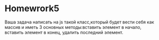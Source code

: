 # Homewrork5
Ваша задача написать на js такой класс,который будет вести себя как массив и иметь 3 основных методы:вставить элемент в начало, вставить элемент в конец, удалить последний элемент.
